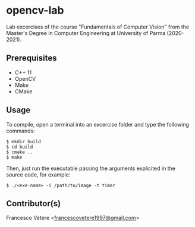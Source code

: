# opencv-lab
Lab excercises of the course "Fundamentals of Computer Vision" from the Master's Degree in Computer Engineering at University of Parma (2020-2021).

## Prerequisites

- C++ 11
- OpenCV
- Make
- CMake
  

## Usage
To compile, open a terminal into an excercise folder and type the following commands:

```
$ mkdir build
$ cd build
$ cmake ..
$ make
```

Then, just run the executable passing the arguments explicited in the source code, for example:
```
$ ./<exe-name> -i /path/to/image -t timer
```
## Contributor(s)

Francesco Vetere <<francescovetere1997@gmail.com>>
